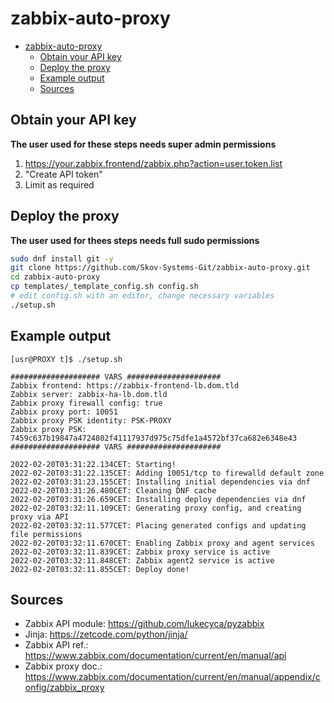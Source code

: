 # zabbix-auto-proxy

- [zabbix-auto-proxy](#zabbix-auto-proxy)
  - [Obtain your API key](#obtain-your-api-key)
  - [Deploy the proxy](#deploy-the-proxy)
  - [Example output](#example-output)
  - [Sources](#sources)

## Obtain your API key

**The user used for these steps needs super admin permissions**

1. https://your.zabbix.frontend/zabbix.php?action=user.token.list
2. "Create API token"
3. Limit as required

## Deploy the proxy

**The user used for thees steps needs full sudo permissions**

```bash
sudo dnf install git -y
git clone https://github.com/Skov-Systems-Git/zabbix-auto-proxy.git
cd zabbix-auto-proxy
cp templates/_template_config.sh config.sh
# edit config.sh with an editor, change necessary variables
./setup.sh
```
## Example output

```
[usr@PROXY t]$ ./setup.sh 

#################### VARS #####################
Zabbix frontend: https://zabbix-frontend-lb.dom.tld
Zabbix server: zabbix-ha-lb.dom.tld
Zabbix proxy firewall config: true
Zabbix proxy port: 10051
Zabbix proxy PSK identity: PSK-PROXY
Zabbix proxy PSK: 7459c637b19847a4724802f41117937d975c75dfe1a4572bf37ca682e6348e43
#################### VARS #####################

2022-02-20T03:31:22.134CET: Starting!
2022-02-20T03:31:22.135CET: Adding 10051/tcp to firewalld default zone
2022-02-20T03:31:23.155CET: Installing initial dependencies via dnf
2022-02-20T03:31:26.480CET: Cleaning DNF cache
2022-02-20T03:31:26.659CET: Installing deploy dependencies via dnf
2022-02-20T03:32:11.109CET: Generating proxy config, and creating proxy via API
2022-02-20T03:32:11.577CET: Placing generated configs and updating file permissions
2022-02-20T03:32:11.670CET: Enabling Zabbix proxy and agent services
2022-02-20T03:32:11.839CET: Zabbix proxy service is active
2022-02-20T03:32:11.848CET: Zabbix agent2 service is active
2022-02-20T03:32:11.855CET: Deploy done!
```

## Sources

* Zabbix API module: <https://github.com/lukecyca/pyzabbix>
* Jinja: <https://zetcode.com/python/jinja/>
* Zabbix API ref.: <https://www.zabbix.com/documentation/current/en/manual/api>
* Zabbix proxy doc.: https://www.zabbix.com/documentation/current/en/manual/appendix/config/zabbix_proxy